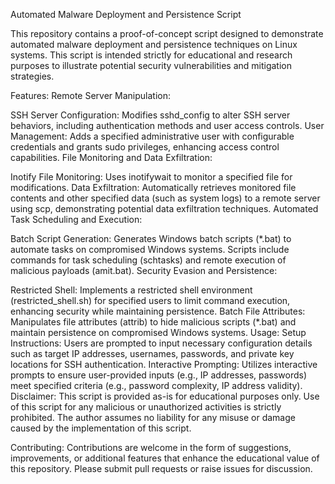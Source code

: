 Automated Malware Deployment and Persistence Script

This repository contains a proof-of-concept script designed to demonstrate automated malware deployment and persistence techniques on Linux systems. This script is intended strictly for educational and research purposes to illustrate potential security vulnerabilities and mitigation strategies.

Features:
Remote Server Manipulation:

SSH Server Configuration: Modifies sshd_config to alter SSH server behaviors, including authentication methods and user access controls.
User Management: Adds a specified administrative user with configurable credentials and grants sudo privileges, enhancing access control capabilities.
File Monitoring and Data Exfiltration:

Inotify File Monitoring: Uses inotifywait to monitor a specified file  for modifications.
Data Exfiltration: Automatically retrieves monitored file contents  and other specified data (such as system logs) to a remote server using scp, demonstrating potential data exfiltration techniques.
Automated Task Scheduling and Execution:

Batch Script Generation: Generates Windows batch scripts (*.bat) to automate tasks on compromised Windows systems. Scripts include commands for task scheduling (schtasks) and remote execution of malicious payloads (amit.bat).
Security Evasion and Persistence:

Restricted Shell: Implements a restricted shell environment (restricted_shell.sh) for specified users to limit command execution, enhancing security while maintaining persistence.
Batch File Attributes: Manipulates file attributes (attrib) to hide malicious scripts (*.bat) and maintain persistence on compromised Windows systems.
Usage:
Setup Instructions: Users are prompted to input necessary configuration details such as target IP addresses, usernames, passwords, and private key locations for SSH authentication.
Interactive Prompting: Utilizes interactive prompts to ensure user-provided inputs (e.g., IP addresses, passwords) meet specified criteria (e.g., password complexity, IP address validity).
Disclaimer:
This script is provided as-is for educational purposes only. Use of this script for any malicious or unauthorized activities is strictly prohibited. The author assumes no liability for any misuse or damage caused by the implementation of this script.

Contributing:
Contributions are welcome in the form of suggestions, improvements, or additional features that enhance the educational value of this repository. Please submit pull requests or raise issues for discussion.


